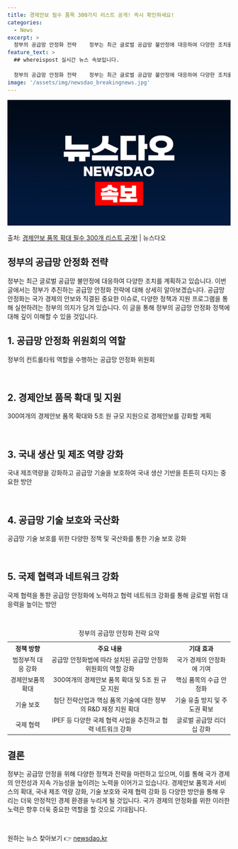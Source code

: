 ```yaml
---
title: 경제안보 필수 품목 300가지 리스트 공개! 즉시 확인하세요!
categories:
  - News
excerpt: >
  정부의 공급망 안정화 전략    정부는 최근 글로벌 공급망 불안정에 대응하여 다양한 조치를 계획하고 있습니다…
feature_text: >
  ## whereispost 실시간 뉴스 속보입니다.

  정부의 공급망 안정화 전략    정부는 최근 글로벌 공급망 불안정에 대응하여 다양한 조치를 계획하고 있습니다…
image: '/assets/img/newsdao_breakingnews.jpg'
---
```


![뉴스다오 속보](/assets/img/newsdao_breakingnews.jpg)

<p>출처: <a href="https://newsdao.kr/4478" rel="dofollow">경제안보 품목 확대 필수 300개 리스트 공개!</a> | 뉴스다오</p>

<h2 data-ke-size="size26">정부의 공급망 안정화 전략</h2>
정부는 최근 글로벌 공급망 불안정에 대응하여 다양한 조치를 계획하고 있습니다. 이번 글에서는 정부가 추진하는 공급망 안정화 전략에 대해 상세히 알아보겠습니다. 공급망 안정화는 국가 경제의 안보와 직결된 중요한 이슈로, 다양한 정책과 지원 프로그램을 통해 실현하려는 정부의 의지가 담겨 있습니다. 이 글을 통해 정부의 공급망 안정화 정책에 대해 깊이 이해할 수 있을 것입니다.

<h2 data-ke-size="size26">1. 공급망 안정화 위원회의 역할</h2>
<p data-ke-size="size16">정부의 컨트롤타워 역할을 수행하는 공급망 안정화 위원회</p>
<br>

<h2 data-ke-size="size26">2. 경제안보 품목 확대 및 지원</h2>
<p data-ke-size="size16">300여개의 경제안보 품목 확대와 5조 원 규모 지원으로 경제안보를 강화할 계획</p>
<br>

<h2 data-ke-size="size26">3. 국내 생산 및 제조 역량 강화</h2>
<p data-ke-size="size16">국내 제조역량을 강화하고 공급망 기술을 보호하여 국내 생산 기반을 튼튼히 다지는 중요한 방안</p>
<br>

<h2 data-ke-size="size26">4. 공급망 기술 보호와 국산화</h2>
<p data-ke-size="size16">공급망 기술 보호를 위한 다양한 정책 및 국산화를 통한 기술 보호 강화</p>
<br>

<h2 data-ke-size="size26">5. 국제 협력과 네트워크 강화</h2>
<p data-ke-size="size16">국제 협력을 통한 공급망 안정화에 노력하고 협력 네트워크 강화를 통해 글로벌 위험 대응력을 높이는 방안</p>
<br>

<table>
  <caption>정부의 공급망 안정화 전략 요약</caption>
  <tr>
    <th>정책 방향</th>
    <th>주요 내용</th>
    <th>기대 효과</th>
  </tr>
  <tr>
    <td style="text-align: center;">범정부적 대응 강화</td>
    <td style="text-align: center;">공급망 안정화법에 따라 설치된 공급망 안정화 위원회의 역할 강화</td>
    <td style="text-align: center;">국가 경제의 안정화에 기여</td>
  </tr>
  <tr>
    <td style="text-align: center;">경제안보품목 확대</td>
    <td style="text-align: center;">300여개의 경제안보 품목 확대 및 5조 원 규모 지원</td>
    <td style="text-align: center;">핵심 품목의 수급 안정화</td>
  </tr>
  <tr>
    <td style="text-align: center;">기술 보호</td>
    <td style="text-align: center;">첨단 전략산업과 핵심 품목 기술에 대한 정부의 R&D 재정 지원 확대</td>
    <td style="text-align: center;">기술 유출 방지 및 주도권 확보</td>
  </tr>
  <tr>
    <td style="text-align: center;">국제 협력</td>
    <td style="text-align: center;">IPEF 등 다양한 국제 협력 사업을 추진하고 협력 네트워크 강화</td>
    <td style="text-align: center;">글로벌 공급망 리더십 강화</td>
  </tr>
</table>

<h2 data-ke-size="size26">결론</h2>
정부는 공급망 안정을 위해 다양한 정책과 전략을 마련하고 있으며, 이를 통해 국가 경제의 안전성과 지속 가능성을 높이려는 노력을 이어가고 있습니다. 경제안보 품목과 서비스의 확대, 국내 제조 역량 강화, 기술 보호와 국제 협력 강화 등 다양한 방안을 통해 우리는 더욱 안정적인 경제 환경을 누리게 될 것입니다. 국가 경제의 안정화를 위한 이러한 노력은 향후 더욱 중요한 역할을 할 것으로 기대됩니다. 

<p data-ke-size="size16">&nbsp;</p> 

원하는 뉴스 찾아보기 👉 <a href="https://newsdao.kr" rel="dofollow">newsdao.kr</a>


